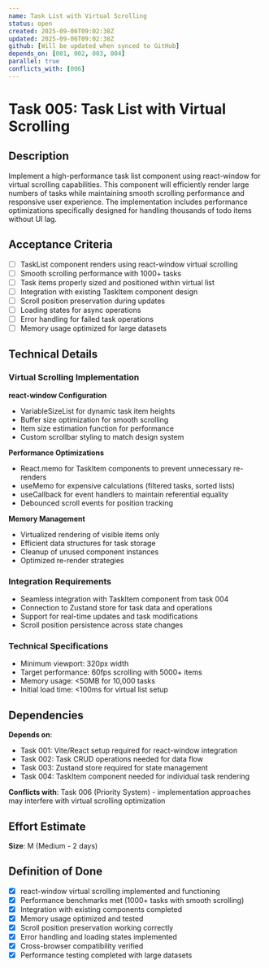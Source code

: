 ```yaml
---
name: Task List with Virtual Scrolling
status: open
created: 2025-09-06T09:02:38Z
updated: 2025-09-06T09:02:38Z
github: [Will be updated when synced to GitHub]
depends_on: [001, 002, 003, 004]
parallel: true
conflicts_with: [006]
---
```


# Task 005: Task List with Virtual Scrolling

## Description

Implement a high-performance task list component using react-window for virtual scrolling capabilities. This component will efficiently render large numbers of tasks while maintaining smooth scrolling performance and responsive user experience. The implementation includes performance optimizations specifically designed for handling thousands of todo items without UI lag.

## Acceptance Criteria

- [ ] TaskList component renders using react-window virtual scrolling
- [ ] Smooth scrolling performance with 1000+ tasks
- [ ] Task items properly sized and positioned within virtual list
- [ ] Integration with existing TaskItem component design
- [ ] Scroll position preservation during updates
- [ ] Loading states for async operations
- [ ] Error handling for failed task operations
- [ ] Memory usage optimized for large datasets

## Technical Details

### Virtual Scrolling Implementation

**react-window Configuration**
- VariableSizeList for dynamic task item heights
- Buffer size optimization for smooth scrolling
- Item size estimation function for performance
- Custom scrollbar styling to match design system

**Performance Optimizations**
- React.memo for TaskItem components to prevent unnecessary re-renders
- useMemo for expensive calculations (filtered tasks, sorted lists)
- useCallback for event handlers to maintain referential equality
- Debounced scroll events for position tracking

**Memory Management**
- Virtualized rendering of visible items only
- Efficient data structures for task storage
- Cleanup of unused component instances
- Optimized re-render strategies

### Integration Requirements
- Seamless integration with TaskItem component from task 004
- Connection to Zustand store for task data and operations
- Support for real-time updates and task modifications
- Scroll position persistence across state changes

### Technical Specifications
- Minimum viewport: 320px width
- Target performance: 60fps scrolling with 5000+ items
- Memory usage: <50MB for 10,000 tasks
- Initial load time: <100ms for virtual list setup

## Dependencies

**Depends on**: 
- Task 001: Vite/React setup required for react-window integration
- Task 002: Task CRUD operations needed for data flow
- Task 003: Zustand store required for state management
- Task 004: TaskItem component needed for individual task rendering

**Conflicts with**: Task 006 (Priority System) - implementation approaches may interfere with virtual scrolling optimization

## Effort Estimate

**Size**: M (Medium - 2 days)

## Definition of Done

- [x] react-window virtual scrolling implemented and functioning
- [x] Performance benchmarks met (1000+ tasks with smooth scrolling)
- [x] Integration with existing components completed
- [x] Memory usage optimized and tested
- [x] Scroll position preservation working correctly
- [x] Error handling and loading states implemented
- [x] Cross-browser compatibility verified
- [x] Performance testing completed with large datasets